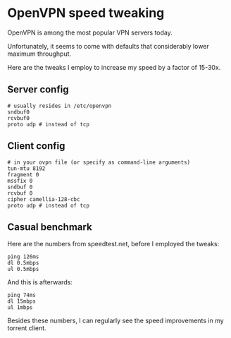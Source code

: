 # OpenVPN speed tweaking

OpenVPN is among the most popular VPN servers today.

Unfortunately, it seems to come with defaults that considerably lower
maximum throughput.

Here are the tweaks I employ to increase my speed by a factor of 15-30x.

## Server config

    # usually resides in /etc/openvpn
    sndbuf0
    rcvbuf0
    proto udp # instead of tcp

## Client config

    # in your ovpn file (or specify as command-line arguments)
    tun-mtu 8192
    fragment 0
    mssfix 0
    sndbuf 0
    rcvbuf 0
    cipher camellia-128-cbc
    proto udp # instead of tcp

## Casual benchmark

Here are the numbers from speedtest.net, before I employed the tweaks:

    ping 126ms
    dl 0.5mbps
    ul 0.5mbps

And this is afterwards:

    ping 74ms
    dl 15mbps
    ul 1mbps

Besides these numbers, I can regularly see the speed improvements in my
torrent client.
